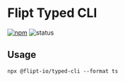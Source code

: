 # Flipt Typed CLI

[![npm](https://img.shields.io/npm/v/@flipt-io/flipt?label=%40flipt-io%2Ftyped-cli)](https://www.npmjs.com/package/@flipt-io/typed-cli)
![status](https://img.shields.io/badge/status-hardening-orange)

## Usage

```
npx @flipt-io/typed-cli --format ts
```
